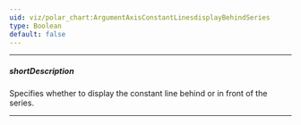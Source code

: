 ```yaml
---
uid: viz/polar_chart:ArgumentAxisConstantLinesdisplayBehindSeries
type: Boolean
default: false
---
```

---
##### shortDescription
Specifies whether to display the constant line behind or in front of the series.

---
